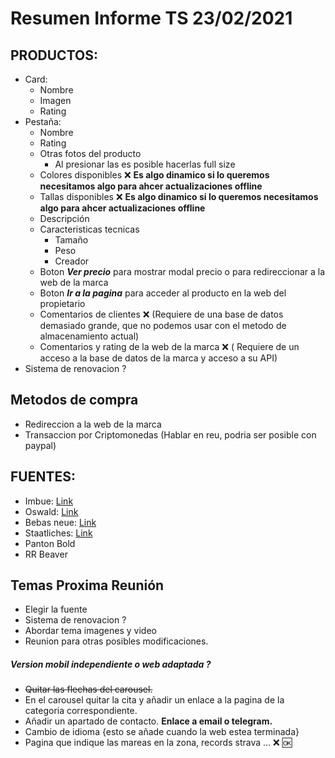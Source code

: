 # Resumen Informe TS 23/02/2021

## PRODUCTOS:
- Card:
  - Nombre
  - Imagen
  - Rating
- Pestaña:
  - Nombre
  - Rating
  - Otras fotos del producto
    - Al presionar las es posible hacerlas full size
  - Colores disponibles :x: **Es algo dinamico si lo queremos necesitamos algo para ahcer actualizaciones offline**
  - Tallas disponibles  :x: **Es algo dinamico si lo queremos necesitamos algo para ahcer actualizaciones offline**
  - Descripción
  - Caracteristicas tecnicas
    - Tamaño
    - Peso
    - Creador
  - Boton ***Ver precio*** para mostrar modal precio o para redireccionar a la web de la marca
  - Boton ***Ir a la pagina*** para acceder al producto en la web del propietario
  - Comentarios de clientes :x: (Requiere de una base de datos demasiado grande, que no podemos usar con el metodo de almacenamiento actual)
  - Comentarios y rating de la web de la marca :x: ( Requiere de un acceso a la base de datos de la marca y acceso a su API)
- Sistema de renovacion ?

## Metodos de compra

- Redireccion a la web de la marca
- Transaccion por Criptomonedas (Hablar en reu, podria ser posible con paypal)

## FUENTES:
- Imbue: [Link](https://fonts.google.com/specimen/Imbue?query=Imbue&preview.text_type=custom&preview.text=ToutSport%20ejemplo%20de%20texto#standard-styles)
- Oswald: [Link](https://fonts.google.com/specimen/Oswald?query=Osw&preview.text_type=custom&preview.text=ToutSport%20ejemplo%20de%20texto#glyphs)
- Bebas neue: [Link](https://fonts.google.com/specimen/Bebas+Neue?query=Bebas&preview.text_type=custom&preview.text=ToutSport%20ejemplo%20de%20texto#standard-styles)
- Staatliches: [Link](https://fonts.google.com/specimen/Staatliches?query=Staa&preview.text_type=custom&preview.text=ToutSport%20ejemplo%20de%20texto#standard-styles)
- Panton Bold
- RR Beaver

## Temas Proxima Reunión
- Elegir la fuente
- Sistema de renovacion ?
- Abordar tema imagenes y video
- Reunion para otras posibles modificaciones.

##### Version  mobil independiente o web adaptada ?

- ~~Quitar las flechas del carousel.~~
- En el carousel quitar la cita y añadir un enlace a la pagina de la categoria correspondiente.
- Añadir un apartado de contacto. **Enlace a email o telegram.**
- Cambio de idioma {esto se añade cuando la web estea terminada}
- Pagina que indique las mareas en la zona, records strava ... :x: :ok:
